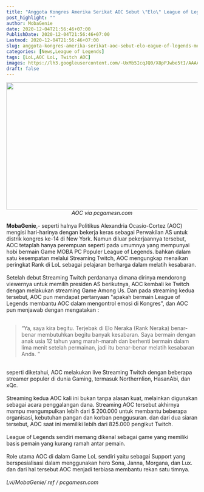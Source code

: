 ```yaml
---
title: "Anggota Kongres Amerika Serikat AOC Sebut \"Elo\" League of Legends Membantu Melatih kesabarannya"
post_highlight: ""
author: MobaGenie
date: 2020-12-04T21:56:46+07:00
PublishDate: 2020-12-04T21:56:46+07:00
Lastmod: 2020-12-04T21:56:46+07:00
slug: anggota-kongres-amerika-serikat-aoc-sebut-elo-eague-of-legends-membantu-melatih-
categories: [News,League of Legends]
tags: [LoL,AOC LoL, Twitch AOC]
images: https://lh3.googleusercontent.com/-UxMb5IcqJQ0/X8pPJwbe5tI/AAAAAAAABlk/0OkxwKVZIv4IiGSsXALAxD73H7XiOShWwCLcBGAsYHQ/s1600/IMG_ORG_1607093921074.jpeg
draft: false
---
```


<div text-align: center;"><a href="https://lh3.googleusercontent.com/-UxMb5IcqJQ0/X8pPJwbe5tI/AAAAAAAABlk/0OkxwKVZIv4IiGSsXALAxD73H7XiOShWwCLcBGAsYHQ/s1600/IMG_ORG_1607093921074.jpeg"  ><img  src="https://lh3.googleusercontent.com/-UxMb5IcqJQ0/X8pPJwbe5tI/AAAAAAAABlk/0OkxwKVZIv4IiGSsXALAxD73H7XiOShWwCLcBGAsYHQ/s1600/IMG_ORG_1607093921074.jpeg"  width="580" height="334"  ></a></div><i><div style="text-align: center;"><i>AOC via pcgamesn.com</i></div></i><div style="text-align: center;"><br>
</div><div style="text-align: left;"><div><b>MobaGenie</b>,- seperti halnya Politikus Alexandria Ocasio-Cortez (AOC) mengisi hari-harinya dengan bekerja keras sebagai Perwakilan AS untuk distrik kongres ke-14 di New York. Namun diluar pekerjaannya tersebut, AOC tetaplah hanya perempuan seperti pada umumnya yang mempunyai hobi bermain Game MOBA PC Populer League of Legends. bahkan dalam satu kesempatan melalui Streaming Twitch, AOC mengungkap menaikan peringkat Rank di LoL sebagai pelajaran berharga dalam melatih kesabaran.<br>
</div><div><br>
</div><div>Setelah debut Streaming Twitch perdananya dimana dirinya mendorong viewernya untuk memilih presiden AS berikutnya, AOC kembali ke Twitch dengan melakukan streaming Game Among Us. Dan pada streaming kedua tersebut, AOC pun mendapat pertanyaan "apakah bermain League of Legends membantu AOC dalam mengontrol emosi di Kongres", dan AOC pun menjawab dengan mengatakan :&nbsp;</div><div><br>
</div><blockquote>“Ya, saya kira begitu. Terjebak di Elo Neraka (Rank Neraka) benar-benar membutuhkan begitu banyak kesabaran. Saya bermain dengan anak usia 12 tahun yang marah-marah dan berhenti bermain dalam lima menit setelah permainan, jadi itu benar-benar melatih kesabaran Anda. ”</blockquote><div><br>
</div><div>seperti diketahui, AOC melakukan live Streaming Twitch dengan beberapa streamer populer di dunia Gaming, termasuk Northernlion, HasanAbi, dan xQc.</div><div><br>
</div><div>Streaming kedua AOC kali ini bukan tanpa alasan kuat, melainkan digunakan sebagai acara penggalangan dana. Streaming AOC tersebut akhirnya mampu mengumpulkan lebih dari $ 200.000 untuk membantu beberapa organisasi, kebutuhan pangan dan korban penggusuran. dan dari dua siaran tersebut, AOC saat ini memiliki lebih dari 825.000 pengikut Twitch.</div><div><br>
</div><div>League of Legends sendiri memang dikenal sebagai game yang memiliki basis pemain yang kurang ramah antar pemain.&nbsp;</div><div><br>
</div><div>Role utama AOC di dalam Game LoL sendiri yaitu sebagai Support yang berspesialisasi dalam menggunakan hero Sona, Janna, Morgana, dan Lux. dan dari hal tersebut AOC menjadi terbiasa membantu rekan satu timnya.</div><div><br>
</div><div><i>Lvi/MobaGenie/ ref / pcgamesn.com</i></div><div><br>
</div></div>

